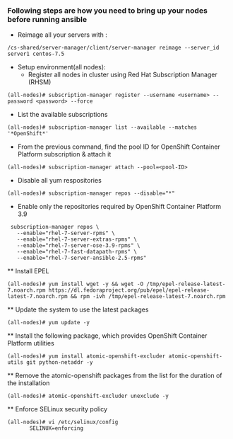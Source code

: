 
### Following steps are how you need to bring up your nodes before running ansible

* Reimage all your servers with :

```shell
/cs-shared/server-manager/client/server-manager reimage --server_id server1 centos-7.5
```

* Setup environment(all nodes):
     * Register all nodes in cluster using Red Hat Subscription Manager (RHSM)
 ```shell
 (all-nodes)# subscription-manager register --username <username> --password <password> --force
 ```
   * List the available subscriptions
 ```shell
 (all-nodes)# subscription-manager list --available --matches '*OpenShift*'
 ```
   * From the previous command, find the pool ID for OpenShift Container Platform subscription & attach it
 ```shell
 (all-nodes)# subscription-manager attach --pool=<pool-ID>
 ```
   * Disable all yum respositories
 ```shell
 (all-nodes)# subscription-manager repos --disable="*"
 ```
   * Enable only the repositories required by OpenShift Container Platform 3.9
 ```shell
  subscription-manager repos \
    --enable="rhel-7-server-rpms" \
    --enable="rhel-7-server-extras-rpms" \
    --enable="rhel-7-server-ose-3.9-rpms" \
    --enable="rhel-7-fast-datapath-rpms" \
    --enable="rhel-7-server-ansible-2.5-rpms"
 ```
 ** Install EPEL
 ```shell
 (all-nodes)# yum install wget -y && wget -O /tmp/epel-release-latest-7.noarch.rpm https://dl.fedoraproject.org/pub/epel/epel-release-latest-7.noarch.rpm && rpm -ivh /tmp/epel-release-latest-7.noarch.rpm
 ```
 ** Update the system to use the latest packages
 ```shell
 (all-nodes)# yum update -y
 ```
** Install the following package, which provides OpenShift Container Platform utilities
 ```shell
 (all-nodes)# yum install atomic-openshift-excluder atomic-openshift-utils git python-netaddr -y
 ```
** Remove the atomic-openshift packages from the list for the duration of the installation
 ```shell
 (all-nodes)# atomic-openshift-excluder unexclude -y
 ```
** Enforce SELinux security policy
 ```shell
 (all-nodes)# vi /etc/selinux/config
        SELINUX=enforcing
 ```
